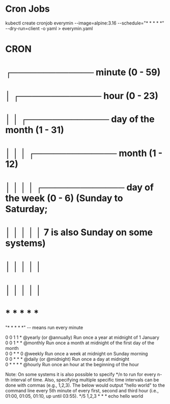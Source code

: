 # Cron Jobs

kubectl create cronjob everymin --image=alpine:3.16 --schedule="* * * * *" --dry-run=client -o yaml > everymin.yaml


# CRON

# ┌───────────── minute (0 - 59)
# │ ┌───────────── hour (0 - 23)
# │ │ ┌───────────── day of the month (1 - 31)
# │ │ │ ┌───────────── month (1 - 12)
# │ │ │ │ ┌───────────── day of the week (0 - 6) (Sunday to Saturday;
# │ │ │ │ │                                   7 is also Sunday on some systems)
# │ │ │ │ │
# │ │ │ │ │
# * * * * * <command to execute>

"* * * * *" -- means run every minute


0 0 1 1 *   @yearly (or @annually) 	Run once a year at midnight of 1 January 	    
0 0 1 * *   @monthly 	Run once a month at midnight of the first day of the month 	
0 0 * * 0   @weekly 	Run once a week at midnight on Sunday morning 	
0 0 * * *   @daily (or @midnight) 	Run once a day at midnight 	
0 * * * *   @hourly 	Run once an hour at the beginning of the hour 	



Note: On some systems it is also possible to specify */n to run for every n-th interval of time. 
Also, specifying multiple specific time intervals can be done with commas (e.g., 1,2,3). 
The below would output "hello world" to the command line every 5th minute of every first, second and third hour (i.e., 01:00, 01:05, 01:10, up until 03:55). 
*/5 1,2,3 * * * echo hello world